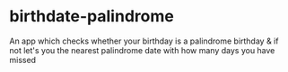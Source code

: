 # birthdate-palindrome
An app which checks whether your birthday is a palindrome birthday &amp; if not let's you the nearest palindrome date with how many days you have missed

